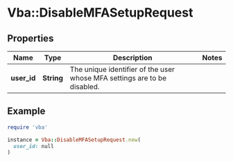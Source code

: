 # Vba::DisableMFASetupRequest

## Properties

| Name | Type | Description | Notes |
| ---- | ---- | ----------- | ----- |
| **user_id** | **String** | The unique identifier of the user whose MFA settings are to be disabled. |  |

## Example

```ruby
require 'vba'

instance = Vba::DisableMFASetupRequest.new(
  user_id: null
)
```

